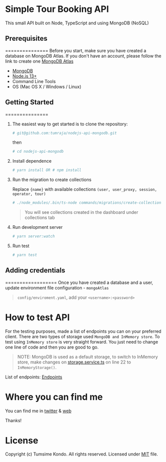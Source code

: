 Simple Tour Booking API
================================

This small API built on Node, TypeScript and using MongoDB (NoSQL)

## Prerequisites
===============
Before you start, make sure you have created a database on MongoDB Atlas. 
If you don't have an account, please follow the link to create one [MongoDB Atlas](https://www.mongodb.com/cloud/atlas)

* [MongoDB](https://www.mongodb.com)
* [Node.js 13+](https://nodejs.org/en/)
* Command Line Tools
* OS (Mac OS X / Windows / Linux)


## Getting Started
===============
1. The easiest way to get started is to clone the repository:
    ```bash
    # git@github.com:tumraja/nodejs-api-mongodb.git
    ```
   then
   
   ```bash
   # cd nodejs-api-mongodb
   ```
2. Install dependence

	```bash
	# yarn install OR # npm install
	```
 
3. Run the migration to create collections
   
   Replace `{name}` with available collections `(user, user_proxy, session, operator, tour)`
	```bash
	# ./node_modules/.bin/ts-node commands/migrations/create-collection-{name}.ts 
	```
    
    > You will see collections created in the dashboard under collections tab

4. Run development server

	```bash
	# yarn server:watch
	```
 
3. Run test
 
 	```bash
 	# yarn test
 	```

## Adding credentials
==================
Once you have created a database and a user, update environment file configuration - `mongoAtlas`
> `config/enviroment.yaml`, add your `<username>:<password>`


How to test API
==================
For the testing purposes, made a list of endpoints you can on your preferred client. 
There are two types of storage used `MongoDB and InMemory store`. To test using `InMemory store` is very
straight forward. You just need to change one line of code and then you are good to go. 

> NOTE: MongoDB is used as a default storage, to switch to InMemory store, make changes on
> [storage.service.ts](src/services/storage/storage.service.ts) on line 22 to `InMemoryStorage()`.

List of endpoints: [Endpoints](docs/endpoints.md)


Where you can find me
============================
You can find me in [twitter](https://twitter.com/timmoraja) & [web](https://tumsime.com)

Thanks!


License
======================
Copyright (c) Tumsime Kondo. All rights reserved. Licensed under [MIT](https://twitter.com/timmoraja) file.
